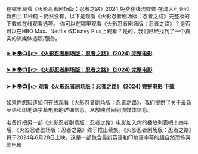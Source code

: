 在哪里观看《火影忍者剧场版：忍者之路》2024 免费在线流媒体 在澳大利亚和新西兰
11秒前 - 仍然没有，以下是观看《火影忍者剧场版：忍者之路》完整版的下载或在线观看选项。
你可以在哪里观看《火影忍者剧场版：忍者之路》？是否可以在HBO Max、Netflix 或Disney Plus上观看？是的，我们已经找到了一个真实的流媒体选项/服务。

#### [➤ ►🌍📺📱👉 《火影忍者剧场版：忍者之路》 (2024) 完整电影](https://t.co/hdF5vpTMlN)

#### [➤ ►🌍📺📱👉 《火影忍者剧场版：忍者之路》 (2024) 完整电影](https://t.co/hdF5vpTMlN)

#### [➤ ►🌍📺📱👉 观看《火影忍者剧场版：忍者之路》 (2024) 完整电影 下载](https://t.co/hdF5vpTMlN)

如果你想知道如何在线观看《火影忍者剧场版：忍者之路》，我们提供了关于最新英语和印地语字幕电影的详细信息，从放映时间到流媒体信息。

准备好把另一部《火影忍者剧场版：忍者之路》电影加入你的播放列表吧！四年后，《火影忍者剧场版：忍者之路》终于推出续集。《火影忍者剧场版：忍者之路》将于2024年6月28日上映，这是一部包含最新英语和印地语字幕的超自然恐怖喜剧电影
